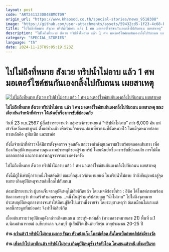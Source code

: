 ```yaml
---
layout: post
code: "ART2411230848BMOT09"
origin_url: "https://www.khaosod.co.th/special-stories/news_9518308"
image: "https://github.com/user-attachments/assets/59432cd5-1f23-4c68-bb8b-d848decc2d8b"
title: "ไปไม่ถึงที่หมาย สังเวย ทริปน้ำไม่อาบ แล้ว 1 ศพ มอเตอร์ไซค์ชนกันเองกลิ้งไปกับถนน เผยสาเหตุ"
description: "ไปไม่ถึงที่หมาย สังเวย ทริปน้ำไม่อาบ แล้ว 1 ศพ มอเตอร์ไซค์ชนกันเองกลิ้งไปกับถนน เผยสาเหตุ ขณะเดียวกันเจ้าหน้าที่ตำรวจ ได้เน้นย้ำเรื่องการขับขี่ปลอดภัย"
category: "SPECIAL_STORIES"
language: "th"
date: 2024-11-23T09:05:19.523Z
---
```


# ไปไม่ถึงที่หมาย สังเวย ทริปน้ำไม่อาบ แล้ว 1 ศพ มอเตอร์ไซค์ชนกันเองกลิ้งไปกับถนน เผยสาเหตุ

[![ไปไม่ถึงที่หมาย สังเวย ทริปน้ำไม่อาบ แล้ว 1 ศพ มอเตอร์ไซค์ชนกันเองกลิ้งไปกับถนน เผยสาเหตุ](https://www.khaosod.co.th/wpapp/uploads/2024/11/dead3-3.jpg "ไปไม่ถึงที่หมาย สังเวย ทริปน้ำไม่อาบ แล้ว 1 ศพ มอเตอร์ไซค์ชนกันเองกลิ้งไปกับถนน เผยสาเหตุ")](https://www.khaosod.co.th/wpapp/uploads/2024/11/dead3-3.jpg)

**ไปไม่ถึงที่หมาย สังเวย ทริปน้ำไม่อาบ แล้ว 1 ศพ มอเตอร์ไซค์ชนกันเองกลิ้งไปกับถนน เผยสาเหตุ ขณะเดียวกันเจ้าหน้าที่ตำรวจ ได้เน้นย้ำเรื่องการขับขี่ปลอดภัย**

วันที่ 23 พ.ย.2567 ผู้สื่อข่าวรายงานว่า กลุ่มรถจักรยานยนต์ “ทริปน้ำไม่อาบ” กว่า 6,000 คัน แห่เข้าจังหวัดเพชรบูรณ์ ตั้งแต่ช่วงเช้า เพื่อร่วมกิจกรรมท่องเที่ยวตามที่นัดหมายไว้ โดยมีจุดหมายปลายทางหลักคือ ภูทับเบิก และเขาค้อ

ทั้งนี้เจ้าหน้าที่ตำรวจได้มีการตั้งจุดตรวจ จุดสกัด และวางกำลังดูแลความเรียบร้อยตลอดเส้นทาง เพื่อป้องกันอุบัติเหตุและควบคุมความประพฤติของผู้ร่วมทริป โดยเน้นย้ำเรื่องการขับขี่ปลอดภัย การไม่ดื่มแอลกอฮอล์ และการเคารพกฎจราจรอย่างเคร่งครัด

ไปไม่ถึงที่หมาย สังเวย ทริปน้ำไม่อาบ แล้ว 1 ศพ มอเตอร์ไซค์ชนกันเองกลิ้งไปกับถนน เผยสาเหตุ

ทั้งนี้มีผู้ใช้เฟซบุ๊กรายหนึ่งโพสต์คลิป ขณะที่กลุ่มรถจักรยานยนต์ ในทริปน้ำไม่อาบ กำลังขับมุ่งหน้าสู่จุดหมาย เกิดอุบัติเหตุจนรถล้มไถลไปกับถนน

ต่อมามีรายงานว่า ผู้บาดเจ็บจากอุบัติเหตุได้เสียชีวิตแล้ว โดยเพจอีซ้อขยี้ข่าว : อีซ้อ ได้โพสต์ภาพพร้อมข้อความระบุว่า ข่าวเศร้าห้ามกดขรรม…หนึ่งในผู้ร่วมทริปสายบุญ “น้ำไม่อาบ” ไปไม่ถึงจุดหมาย ประสบอุบัติเหตุกลางทางจนทำให้มีคนสู่ขิตไปแล้วหนึ่งรายจ้า โดยระบุสาเหตุว่า ล้มเหมือนไม่แรงแต่เคสนี้กระดูกทิ่มปอดค่ะ จึงทำให้เสียชีวิต

เบื้องต้นทราบว่าอุบัติเหตุดังกล่าวเกิดบนถนน สระบุรี-หล่มสัก (ทางหลวงหมายเลข 21) พื้นที่ ม.1 ต.นิคมลำนารายณ์ อ.ชัยบาดาล จ.ลพบุรี ผู้เสียชีวิตเป็นชายวัยรุ่น อายุประมาณ 20-25 ปี

**อ่าน [คว่ำแล้ว1 ทริปน้ำไม่อาบ เมลาย รัชดา หัวหน้าแก๊ง โพสต์เดือด ลั่นใครเบิ้ลถ่ายคลิปส่งมีรางวัล](https://www.khaosod.co.th/special-stories/news_9518043)**

**อ่าน [เพิ่งคว่ำไป เอาอีกแล้ว ทริปน้ำไม่อาบ เกิดอุบัติเหตุซ้ำ เจ้าตัวโอด โดนชนแล้วหนี เพิ่งมาปีแรก](https://www.khaosod.co.th/special-stories/news_9518197)**